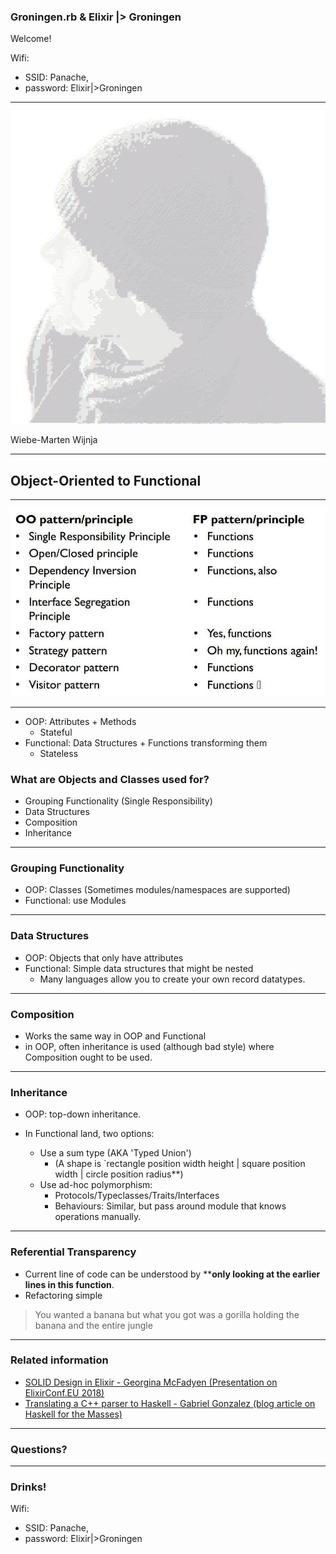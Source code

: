 
### Groningen.rb & Elixir |> Groningen

Welcome!

Wifi:<!-- .element: class="tiny-text" --> 
- SSID: Panache,<!-- .element: class="tiny-text" --> 
- password: Elixir|>Groningen<!-- .element: class="tiny-text" -->

---

![](wm_portrait_cutout_ascii_big.png)

Wiebe-Marten Wijnja

---

## Object-Oriented to Functional

---


![](just-functions.jpg)

---

- OOP: Attributes + Methods
  - Stateful
- Functional: Data Structures + Functions transforming them
  - Stateless

### What are Objects and Classes used for?

- Grouping Functionality (Single Responsibility)
- Data Structures
- Composition
- Inheritance

---

### Grouping Functionality

- OOP: Classes (Sometimes modules/namespaces are supported)
- Functional: use Modules

---

### Data Structures

- OOP: Objects that only have attributes
- Functional: Simple data structures that might be nested
  - Many languages allow you to create your own record datatypes.

---

### Composition

- Works the same way in OOP and Functional
- in OOP, often inheritance is used (although bad style) where Composition ought to be used.

---

### Inheritance

- OOP: top-down inheritance.

- In Functional land, two options:
  - Use a sum type (AKA 'Typed Union')
    - (A shape is `rectangle position width height | square position width | circle position radius**)
  - Use ad-hoc polymorphism:
    - Protocols/Typeclasses/Traits/Interfaces
    - Behaviours: Similar, but pass around module that knows operations manually.

---

### Referential Transparency

- Current line of code can be understood by ****only looking at the earlier lines in this function**.
- Refactoring simple

> You wanted a banana but what you got was a gorilla holding the banana and the entire jungle

---

### Related information

- [SOLID Design in Elixir - Georgina McFadyen (Presentation on ElixirConf.EU 2018)](https://www.youtube.com/watch?v=eldYot7uxUc)
- [Translating a C++ parser to Haskell - Gabriel Gonzalez (blog article on Haskell for the Masses)](http://www.haskellforall.com/2017/06/translating-c-parser-to-haskell.html)

---

### Questions?

---

### Drinks!
Wifi:<!-- .element: class="tiny-text" --> 
- SSID: Panache,<!-- .element: class="tiny-text" --> 
- password: Elixir|>Groningen<!-- .element: class="tiny-text" -->
